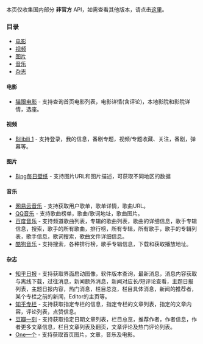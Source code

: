 本页仅收集国内部分 **非官方** API，如需查看其他版本，请点击[这里](https://github.com/marktony/Awesome_API)。

### 目录

+ [电影](#电影)
+ [视频](#视频)
+ [图片](#图片)
+ [音乐](#音乐)
+ [杂志](#杂志)

#### 电影
+ [猫眼电影](http://www.jianshu.com/p/9855610eb1d4) - 支持查询首页电影列表，电影详情(含评论)，本地影院和影院详情，选座。

#### 视频
+ [Bilibili 1](https://github.com/fython/BilibiliAPIDocs) - 支持登录，我的信息，番剧专题，视频/专题收藏、关注，番剧，弹幕等。

#### 图片
+ [Bing每日壁纸](https://www.v2ex.com/t/157267) - 支持图片URL和图片描述，可获取不同地区的数据

#### 音乐
+ [网易云音乐](https://github.com/darknessomi/musicbox/wiki/%E7%BD%91%E6%98%93%E4%BA%91%E9%9F%B3%E4%B9%90%E6%96%B0%E7%89%88WebAPI%E5%88%86%E6%9E%90%E3%80%82) - 支持获取用户歌单，歌单详情，歌曲URL。
+ [QQ音乐](https://github.com/ccchangkong/article/issues/23) - 支持歌曲榜单，歌曲/歌词地址，歌曲图片。
+ [百度音乐](https://my.oschina.net/skiden/blog/102025) - 支持频道歌曲列表，专辑的歌曲列表，歌曲的详细信息，歌手专辑信息，搜索，歌手的所有歌曲，排行榜，所有专辑，所有歌手，歌手的专辑列表，歌手信息，歌词搜索，歌曲文件详细信息。
+ [酷狗音乐](http://119.29.39.252/index.php/2016/10/20/1-2/) - 支持搜索，各种排行榜，歌手专辑信息，下载和获取播放地址。

#### 杂志
+ [知乎日报](https://github.com/izzyleung/ZhihuDailyPurify/wiki/%E7%9F%A5%E4%B9%8E%E6%97%A5%E6%8A%A5-API-%E5%88%86%E6%9E%90) - 支持获取界面启动图像，软件版本查询，最新消息，消息内容获取与离线下载，过往消息，新闻额外消息，新闻对应长/短评论查看，主题日报列表，主题日报内容，热门消息，栏目总览，栏目具体消息，新闻的推荐者，某个专栏之前的新闻，Editor的主页等。
+ [知乎专栏](https://github.com/marktony/zhuanlan/wiki) - 支持获取指定专栏的信息，指定专栏的文章列表，指定的文章内容，评论列表，点赞信息。
+ [豆瓣一刻](https://github.com/ZongweiBai/DoubanOpenDaily/blob/b87473b90911e687d291e847b133b5c4c4a700a3/app/src/main/java/com/monosky/daily/constant/APIConstData.java) - 支持获取指定日期文章列表，栏目总览，推荐作者，作者信息，作者更多文章信息，栏目文章列表及翻页，文章评论及热门评论列表。
+ [One一个](https://github.com/jokermonn/-Api) - 支持获取首页图片，文章，音乐及电影。